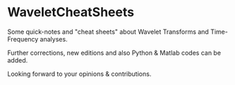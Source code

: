 # WaveletCheatSheets
 Some quick-notes and "cheat sheets" about Wavelet Transforms and Time-Frequency analyses.

 Further corrections, new editions and also Python & Matlab codes can be added.

 Looking forward to your opinions & contributions.
